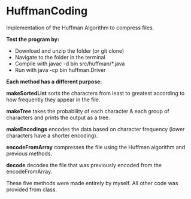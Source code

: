 # HuffmanCoding
Implementation of the Huffman Algorithm to compress files.

**Test the program by:**
- Download and unzip the folder (or git clone)
- Navigate to the folder in the terminal
- Compile with javac -d bin src/huffman/*.java
- Run with java -cp bin huffman.Driver

**Each method has a different purpose:**

**makeSortedList** sorts the characters from least to greatest according to how frequently they appear in the file.

**makeTree** takes the probability of each character & each group of characters and prints the output as a tree.

**makeEncodings** encodes the data based on character frequency (lower characters have a shorter encoding).

**encodeFromArray** compresses the file using the Huffman algorithm and previous methods.

**decode** decodes the file that was previously encoded from the encodeFromArray.

These five methods were made entirely by myself. All other code was provided from class.
